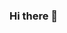 ### Hi there 👋

<!--
![jamesulph's github stats](https://github-readme-stats.vercel.app/api?username=JamesUlph&show_icons=true&theme=dracula)
-->

<!--
**JamesUlph/JamesUlph** is a ✨ _special_ ✨ repository because its `README.md` (this file) appears on your GitHub profile.

Here are some ideas to get you started:

- 🔭 I’m currently working on ...
- 🌱 I’m currently learning ...
- 👯 I’m looking to collaborate on ...
- 🤔 I’m looking for help with ...
- 💬 Ask me about ...
- 📫 How to reach me: ...
- 😄 Pronouns: ...
- ⚡ Fun fact: ...
-->
